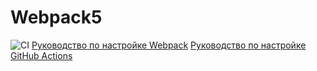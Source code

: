 # Webpack5
![CI](https://github.com/<Marjon-art>/<Working-environment>/actions/workflows/web.yml/badge.svg)
[Руководство по настройке Webpack](https://webpack.js.org/guides/)
[Руководство по настройке GitHub Actions](https://docs.github.com/en/actions/quickstart)

